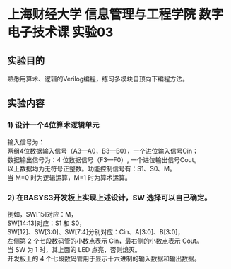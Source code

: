 # 上海财经大学 信息管理与工程学院 数字电子技术课 实验03 
## 实验目的
熟悉用算术、逻辑的Verilog编程，练习多模块自顶向下编程方法。  
## 实验内容
### 1) 设计一个4位算术逻辑单元
输入信号为：  
两组4位数据输入信号（A3—A0，B3—B0），一个进位输入信号Cin；  
数据输出信号为：4 位数据信号（F3—F0）, 一个进位输出信号Cout。  
以上数据均为无符号正整数。功能控制信号有：S1、S0、M。  
当 M=0 时为逻辑运算，M=1 时为算术运算。  
### 2) 在BASYS3开发板上实现上述设计，SW 选择可以自己确定。
例如，SW[15]对应：M，  
SW[14:13]对应：S1 和 S0，  
SW[12]、SW[3:0]、SW[7:4]分别对应：Cin、A[3:0]、B[3:0]，  
左侧第 2 个七段数码管的小数点表示 Cin，最右侧的小数点表示 Cout。  
当 SW 为 1 时，其上面的 LED 点亮，否则熄灭。  
开发板上的 4 个七段数码管用于显示十六进制的输入数据和输出数据。  
